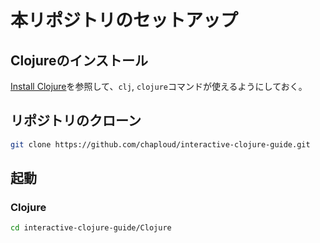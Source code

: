 # 本リポジトリのセットアップ

## Clojureのインストール

[Install Clojure](https://clojure.org/guides/install_clojure)を参照して、`clj`, `clojure`コマンドが使えるようにしておく。

## リポジトリのクローン

```sh
git clone https://github.com/chaploud/interactive-clojure-guide.git
```

## 起動

### Clojure

```sh
cd interactive-clojure-guide/Clojure
```
